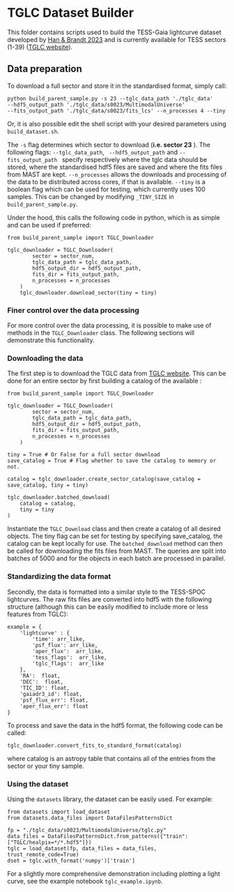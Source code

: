 
# TGLC Dataset Builder

This folder contains scripts used to build the TESS-Gaia lightcurve dataset developed by [Han & Brandt 2023](https://iopscience.iop.org/article/10.3847/1538-3881/acaaa7) and is currently available for TESS sectors (1-39) ([TGLC website](https://archive.stsci.edu/hlsp/tglc)).

## Data preparation 
To download a full sector and store it in the standardised format, simply call:

```
python build_parent_sample.py -s 23 --tglc_data_path './tglc_data' 
--hdf5_output_path './tglc_data/s0023/MultimodalUniverse' 
--fits_output_path './tglc_data/s0023/fits_lcs' --n_processes 4 --tiny
```

Or, it is also possible edit the shell script with your desired parameters using ```build_dataset.sh```.

The ```-s``` flag determines which sector to download (**i.e. sector 23** ). The following flags: ```--tglc_data_path```, ``` --hdf5_output_path``` and ```--fits_output_path ``` specify respectively where the tglc data should be stored, where the standardised hdf5 files are saved and where the fits files from MAST are kept. ```--n_processes``` allows the downloads and processing of the data to be distributed across cores, if that is available. ```--tiny``` is a boolean flag which can be used for testing, which currently uses 100 samples. This can be changed by modifying ```_TINY_SIZE``` in ```build_parent_sample.py```.

Under the hood, this calls the following code in python, which is as simple and can be used if preferred:

```
from build_parent_sample import TGLC_Downloader

tglc_downloader = TGLC_Downloader(
        sector = sector_num, 
        tglc_data_path = tglc_data_path, 
        hdf5_output_dir = hdf5_output_path,
        fits_dir = fits_output_path,
        n_processes = n_processes
    )
    tglc_downloader.download_sector(tiny = tiny)
```

### Finer control over the data processing
For more control over the data processing, it is possible to make use of methods in the ```TGLC_Downloader``` class. 
The following sections will demonstrate this functionality.

### Downloading the data 
The first step is to download the TGLC data from [TGLC website](https://archive.stsci.edu/hlsp/tglc). This can be done for an entire sector by first building a catalog of the available : 

```
from build_parent_sample import TGLC_Downloader

tglc_downloader = TGLC_Downloader(
        sector = sector_num, 
        tglc_data_path = tglc_data_path, 
        hdf5_output_dir = hdf5_output_path,
        fits_dir = fits_output_path,
        n_processes = n_processes
    )

tiny = True # Or False for a full sector download
save_catalog = True # Flag whether to save the catalog to memory or not.

catalog = tglc_downloader.create_sector_catalog(save_catalog = save_catalog, tiny = tiny) 

tglc_downloader.batched_download(
    catalog = catalog,
    tiny = tiny
)
```

Instantiate the ```TGLC_Download``` class and then create a catalog of all desired objects. The tiny flag can be set for testing by specifying save_catalog, the catalog can be kept locally for use. The  ```batched_download``` method can then be called for downloading the fits files from MAST. The queries are split into batches of 5000 and for the objects in each batch are processed in parallel. 

### Standardizing the data format 
Secondly, the data is formatted into a similar style to the TESS-SPOC lightcurves. The raw fits files are converted into hdf5 with the following structure (although this can be easily modified to include more or less features from TGLC):

```
example = {
    'lightcurve' : {
        'time': arr_like,
        'psf_flux': arr_like,
        'aper_flux':  arr_like,
        'tess_flags':  arr_like,
        'tglc_flags':  arr_like
    }, 
    'RA':  float,
    'DEC':  float,
    'TIC_ID': float,
    'gaiadr3_id': float,
    'psf_flux_err': float,
    'aper_flux_err': float
}
```

To process and save the data in the hdf5 format, the following code can be called:

```
tglc_downloader.convert_fits_to_standard_format(catalog)
```

where catalog is an astropy table that contains all of the entries from the sector or your tiny sample.

### Using the dataset

Using the ```datasets``` library, the dataset can be easily used. For example:

```
from datasets import load_dataset
from datasets.data_files import DataFilesPatternsDict

fp = "./tglc_data/s0023/MultimodalUniverse/tglc.py"
data_files = DataFilesPatternsDict.from_patterns({"train": ["TGLC/healpix=*/*.hdf5"]})
tglc = load_dataset(fp, data_files = data_files, trust_remote_code=True)
dset = tglc.with_format('numpy')['train']
```

For a slightly more comprehensive demonstration including plotting a light curve, see the example notebook ```tglc_example.ipynb```.